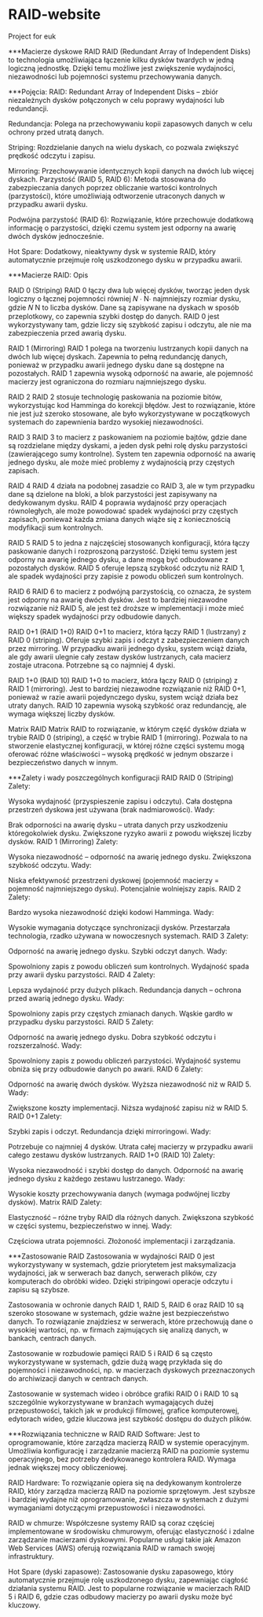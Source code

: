 # RAID-website

Project for euk

\*\*\*Macierze dyskowe RAID
RAID (Redundant Array of Independent Disks) to technologia umożliwiająca łączenie kilku dysków twardych w jedną logiczną jednostkę. Dzięki temu możliwe jest zwiększenie wydajności, niezawodności lub pojemności systemu przechowywania danych.

\*\*\*Pojęcia:
RAID: Redundant Array of Independent Disks – zbiór niezależnych dysków połączonych w celu poprawy wydajności lub redundancji.

Redundancja: Polega na przechowywaniu kopii zapasowych danych w celu ochrony przed utratą danych.

Striping: Rozdzielanie danych na wielu dyskach, co pozwala zwiększyć prędkość odczytu i zapisu.

Mirroring: Przechowywanie identycznych kopii danych na dwóch lub więcej dyskach.
Parzystość (RAID 5, RAID 6): Metoda stosowana do zabezpieczania danych poprzez obliczanie wartości kontrolnych (parzystości), które umożliwiają odtworzenie utraconych danych w przypadku awarii dysku.

Podwójna parzystość (RAID 6): Rozwiązanie, które przechowuje dodatkową informację o parzystości, dzięki czemu system jest odporny na awarię dwóch dysków jednocześnie.

Hot Spare: Dodatkowy, nieaktywny dysk w systemie RAID, który automatycznie przejmuje rolę uszkodzonego dysku w przypadku awarii.

\*\*\*Macierze RAID: Opis

RAID 0 (Striping)
RAID 0 łączy dwa lub więcej dysków, tworząc jeden dysk logiczny o łącznej pojemności równiej
𝑁
⋅
N⋅ najmniejszy rozmiar dysku, gdzie
𝑁
N to liczba dysków. Dane są zapisywane na dyskach w sposób przeplotkowy, co zapewnia szybki dostęp do danych. RAID 0 jest wykorzystywany tam, gdzie liczy się szybkość zapisu i odczytu, ale nie ma zabezpieczenia przed awarią dysku.

RAID 1 (Mirroring)
RAID 1 polega na tworzeniu lustrzanych kopii danych na dwóch lub więcej dyskach. Zapewnia to pełną redundancję danych, ponieważ w przypadku awarii jednego dysku dane są dostępne na pozostałych. RAID 1 zapewnia wysoką odporność na awarie, ale pojemność macierzy jest ograniczona do rozmiaru najmniejszego dysku.

RAID 2
RAID 2 stosuje technologię paskowania na poziomie bitów, wykorzystując kod Hamminga do korekcji błędów. Jest to rozwiązanie, które nie jest już szeroko stosowane, ale było wykorzystywane w początkowych systemach do zapewnienia bardzo wysokiej niezawodności.

RAID 3
RAID 3 to macierz z paskowaniem na poziomie bajtów, gdzie dane są rozdzielane między dyskami, a jeden dysk pełni rolę dysku parzystości (zawierającego sumy kontrolne). System ten zapewnia odporność na awarię jednego dysku, ale może mieć problemy z wydajnością przy częstych zapisach.

RAID 4
RAID 4 działa na podobnej zasadzie co RAID 3, ale w tym przypadku dane są dzielone na bloki, a blok parzystości jest zapisywany na dedykowanym dysku. RAID 4 poprawia wydajność przy operacjach równoległych, ale może powodować spadek wydajności przy częstych zapisach, ponieważ każda zmiana danych wiąże się z koniecznością modyfikacji sum kontrolnych.

RAID 5
RAID 5 to jedna z najczęściej stosowanych konfiguracji, która łączy paskowanie danych i rozproszoną parzystość. Dzięki temu system jest odporny na awarię jednego dysku, a dane mogą być odbudowane z pozostałych dysków. RAID 5 oferuje lepszą szybkość odczytu niż RAID 1, ale spadek wydajności przy zapisie z powodu obliczeń sum kontrolnych.

RAID 6
RAID 6 to macierz z podwójną parzystością, co oznacza, że system jest odporny na awarię dwóch dysków. Jest to bardziej niezawodne rozwiązanie niż RAID 5, ale jest też droższe w implementacji i może mieć większy spadek wydajności przy odbudowie danych.

RAID 0+1 (RAID 1+0)
RAID 0+1 to macierz, która łączy RAID 1 (lustrzany) z RAID 0 (striping). Oferuje szybki zapis i odczyt z zabezpieczeniem danych przez mirroring. W przypadku awarii jednego dysku, system wciąż działa, ale gdy awarii ulegnie cały zestaw dysków lustrzanych, cała macierz zostaje utracona. Potrzebne są co najmniej 4 dyski.

RAID 1+0 (RAID 10)
RAID 1+0 to macierz, która łączy RAID 0 (striping) z RAID 1 (mirroring). Jest to bardziej niezawodne rozwiązanie niż RAID 0+1, ponieważ w razie awarii pojedynczego dysku, system wciąż działa bez utraty danych. RAID 10 zapewnia wysoką szybkość oraz redundancję, ale wymaga większej liczby dysków.

Matrix RAID
Matrix RAID to rozwiązanie, w którym część dysków działa w trybie RAID 0 (striping), a część w trybie RAID 1 (mirroring). Pozwala to na stworzenie elastycznej konfiguracji, w której różne części systemu mogą oferować różne właściwości – wysoką prędkość w jednym obszarze i bezpieczeństwo danych w innym.

\*\*\*Zalety i wady poszczególnych konfiguracji RAID
RAID 0 (Striping)
Zalety:

Wysoka wydajność (przyspieszenie zapisu i odczytu).
Cała dostępna przestrzeń dyskowa jest używana (brak nadmiarowości).
Wady:

Brak odporności na awarię dysku – utrata danych przy uszkodzeniu któregokolwiek dysku.
Zwiększone ryzyko awarii z powodu większej liczby dysków.
RAID 1 (Mirroring)
Zalety:

Wysoka niezawodność – odporność na awarię jednego dysku.
Zwiększona szybkość odczytu.
Wady:

Niska efektywność przestrzeni dyskowej (pojemność macierzy = pojemność najmniejszego dysku).
Potencjalnie wolniejszy zapis.
RAID 2
Zalety:

Bardzo wysoka niezawodność dzięki kodowi Hamminga.
Wady:

Wysokie wymagania dotyczące synchronizacji dysków.
Przestarzała technologia, rzadko używana w nowoczesnych systemach.
RAID 3
Zalety:

Odporność na awarię jednego dysku.
Szybki odczyt danych.
Wady:

Spowolniony zapis z powodu obliczeń sum kontrolnych.
Wydajność spada przy awarii dysku parzystości.
RAID 4
Zalety:

Lepsza wydajność przy dużych plikach.
Redundancja danych – ochrona przed awarią jednego dysku.
Wady:

Spowolniony zapis przy częstych zmianach danych.
Wąskie gardło w przypadku dysku parzystości.
RAID 5
Zalety:

Odporność na awarię jednego dysku.
Dobra szybkość odczytu i rozszerzalność.
Wady:

Spowolniony zapis z powodu obliczeń parzystości.
Wydajność systemu obniża się przy odbudowie danych po awarii.
RAID 6
Zalety:

Odporność na awarię dwóch dysków.
Wyższa niezawodność niż w RAID 5.
Wady:

Zwiększone koszty implementacji.
Niższa wydajność zapisu niż w RAID 5.
RAID 0+1
Zalety:

Szybki zapis i odczyt.
Redundancja dzięki mirroringowi.
Wady:

Potrzebuje co najmniej 4 dysków.
Utrata całej macierzy w przypadku awarii całego zestawu dysków lustrzanych.
RAID 1+0 (RAID 10)
Zalety:

Wysoka niezawodność i szybki dostęp do danych.
Odporność na awarię jednego dysku z każdego zestawu lustrzanego.
Wady:

Wysokie koszty przechowywania danych (wymaga podwójnej liczby dysków).
Matrix RAID
Zalety:

Elastyczność – różne tryby RAID dla różnych danych.
Zwiększona szybkość w części systemu, bezpieczeństwo w innej.
Wady:

Częściowa utrata pojemności.
Złożoność implementacji i zarządzania.

\*\*\*Zastosowanie RAID
Zastosowania w wydajności
RAID 0 jest wykorzystywany w systemach, gdzie priorytetem jest maksymalizacja wydajności, jak w serwerach baz danych, serwerach plików, czy komputerach do obróbki wideo. Dzięki stripingowi operacje odczytu i zapisu są szybsze.

Zastosowania w ochronie danych
RAID 1, RAID 5, RAID 6 oraz RAID 10 są szeroko stosowane w systemach, gdzie ważne jest bezpieczeństwo danych. To rozwiązanie znajdziesz w serwerach, które przechowują dane o wysokiej wartości, np. w firmach zajmujących się analizą danych, w bankach, centrach danych.

Zastosowanie w rozbudowie pamięci
RAID 5 i RAID 6 są często wykorzystywane w systemach, gdzie dużą wagę przykłada się do pojemności i niezawodności, np. w macierzach dyskowych przeznaczonych do archiwizacji danych w centrach danych.

Zastosowanie w systemach wideo i obróbce grafiki
RAID 0 i RAID 10 są szczególnie wykorzystywane w branżach wymagających dużej przepustowości, takich jak w produkcji filmowej, grafice komputerowej, edytorach wideo, gdzie kluczowa jest szybkość dostępu do dużych plików.

\*\*\*Rozwiązania techniczne w RAID
RAID Software: Jest to oprogramowanie, które zarządza macierzą RAID w systemie operacyjnym. Umożliwia konfigurację i zarządzanie macierzą RAID na poziomie systemu operacyjnego, bez potrzeby dedykowanego kontrolera RAID. Wymaga jednak większej mocy obliczeniowej.

RAID Hardware: To rozwiązanie opiera się na dedykowanym kontrolerze RAID, który zarządza macierzą RAID na poziomie sprzętowym. Jest szybsze i bardziej wydajne niż oprogramowanie, zwłaszcza w systemach z dużymi wymaganiami dotyczącymi przepustowości i niezawodności.

RAID w chmurze: Współczesne systemy RAID są coraz częściej implementowane w środowisku chmurowym, oferując elastyczność i zdalne zarządzanie macierzami dyskowymi. Popularne usługi takie jak Amazon Web Services (AWS) oferują rozwiązania RAID w ramach swojej infrastruktury.

Hot Spare (dyski zapasowe): Zastosowanie dysku zapasowego, który automatycznie przejmuje rolę uszkodzonego dysku, zapewniając ciągłość działania systemu RAID. Jest to popularne rozwiązanie w macierzach RAID 5 i RAID 6, gdzie czas odbudowy macierzy po awarii dysku może być kluczowy.
